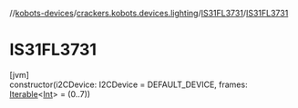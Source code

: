 //[kobots-devices](../../../index.md)/[crackers.kobots.devices.lighting](../index.md)/[IS31FL3731](index.md)/[IS31FL3731](-i-s31-f-l3731.md)

# IS31FL3731

[jvm]\
constructor(i2CDevice: I2CDevice = DEFAULT_DEVICE, frames: [Iterable](https://kotlinlang.org/api/latest/jvm/stdlib/kotlin.collections/-iterable/index.html)&lt;[Int](https://kotlinlang.org/api/latest/jvm/stdlib/kotlin/-int/index.html)&gt; = (0..7))
